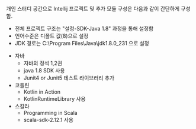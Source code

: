 개인 스터디 공간으로 Intellij 프로젝트 및 추가 모듈 구성은 다음과 같이 간단하게 구성함.
- 전체 프로젝트 구조는 "설정-SDK-Java 1.8" 과정을 통해 설정함
- 언어수준은 디폴트 값(8)으로 설정
- JDK 경로는 C:\Program Files\Java\jdk1.8.0_231 으로 설정

* 자바
  * 자바의 정석 1,2권
  * java 1.8 SDK 사용
  * Junit4 or Junit5 테스트 라이브러리 추가
* 코틀린
  * Kotlin in Action
  * KotlinRuntimeLibrary 사용
* 스칼라
  * Programming in Scala 
  * scala-sdk-2.12.1 사용
